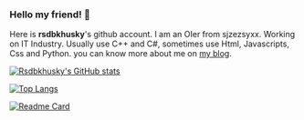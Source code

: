 ### Hello my friend! 👋

Here is **rsdbkhusky**'s github account. I am an OIer from sjzezsyxx. Working on IT Industry. Usually use C++ and C#, sometimes use Html, Javascripts, Css and Python. you can know more about me on [my blog](https://rsdbkhusky.github.io/).

[![Rsdbkhusky's GitHub stats](https://github-readme-stats.vercel.app/api?username=rsdbkhusky&theme=nightowl)](https://github.com/rsdbkhusky/github-readme-stats)

[![Top Langs](https://github-readme-stats.vercel.app/api/top-langs/?username=rsdbkhusky&layout=compact&theme=nightowl)](https://github.com/rsdbkhudky/rsdbkhusky.github.io)

[![Readme Card](https://github-readme-stats.vercel.app/api/pin/?username=rsdbkhusky&repo=rsdbkhusky.github.io&theme=nightowl)](https://github.com/rsdbkhudky/rsdbkhusky.github.io)
